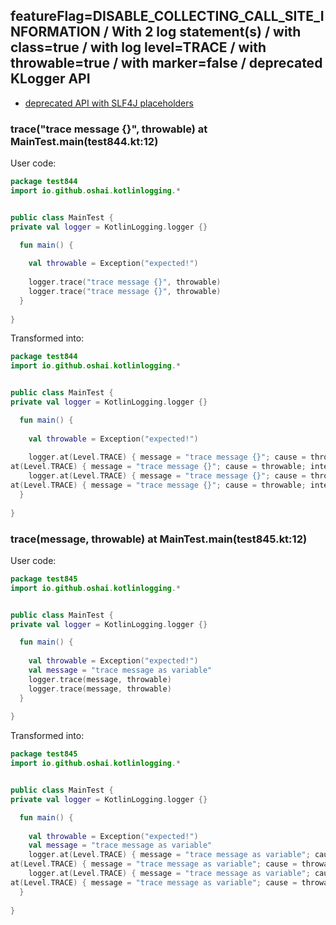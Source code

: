 ## featureFlag=DISABLE_COLLECTING_CALL_SITE_INFORMATION / With 2 log statement(s) / with class=true / with log level=TRACE / with throwable=true / with marker=false / deprecated KLogger API

* [deprecated API with SLF4J placeholders](deprecated-slf4j-placeholders.md)

###  trace("trace message {}", throwable) at MainTest.main(test844.kt:12)

User code:
```kotlin
package test844
import io.github.oshai.kotlinlogging.*


public class MainTest {
private val logger = KotlinLogging.logger {}

  fun main() {
    
    val throwable = Exception("expected!")
    
    logger.trace("trace message {}", throwable)
    logger.trace("trace message {}", throwable)
  }
  
}


```
  
Transformed into:
```kotlin
package test844
import io.github.oshai.kotlinlogging.*


public class MainTest {
private val logger = KotlinLogging.logger {}

  fun main() {
    
    val throwable = Exception("expected!")
    
    logger.at(Level.TRACE) { message = "trace message {}"; cause = throwable; internalCompilerData = KLoggingEventBuilder.InternalCompilerData(messageTemplate = "\"trace message {}\"")
at(Level.TRACE) { message = "trace message {}"; cause = throwable; internalCompilerData = KLoggingEventBuilder.InternalCompilerData(messageTemplate = "\"trace message {}\"")
    logger.at(Level.TRACE) { message = "trace message {}"; cause = throwable; internalCompilerData = KLoggingEventBuilder.InternalCompilerData(messageTemplate = "\"trace message {}\"")
at(Level.TRACE) { message = "trace message {}"; cause = throwable; internalCompilerData = KLoggingEventBuilder.InternalCompilerData(messageTemplate = "\"trace message {}\"")
  }
  
}


```

###  trace(message, throwable) at MainTest.main(test845.kt:12)

User code:
```kotlin
package test845
import io.github.oshai.kotlinlogging.*


public class MainTest {
private val logger = KotlinLogging.logger {}

  fun main() {
    
    val throwable = Exception("expected!")
    val message = "trace message as variable"
    logger.trace(message, throwable)
    logger.trace(message, throwable)
  }
  
}


```
  
Transformed into:
```kotlin
package test845
import io.github.oshai.kotlinlogging.*


public class MainTest {
private val logger = KotlinLogging.logger {}

  fun main() {
    
    val throwable = Exception("expected!")
    val message = "trace message as variable"
    logger.at(Level.TRACE) { message = "trace message as variable"; cause = throwable; internalCompilerData = KLoggingEventBuilder.InternalCompilerData(messageTemplate = "message")
at(Level.TRACE) { message = "trace message as variable"; cause = throwable; internalCompilerData = KLoggingEventBuilder.InternalCompilerData(messageTemplate = "message")
    logger.at(Level.TRACE) { message = "trace message as variable"; cause = throwable; internalCompilerData = KLoggingEventBuilder.InternalCompilerData(messageTemplate = "message")
at(Level.TRACE) { message = "trace message as variable"; cause = throwable; internalCompilerData = KLoggingEventBuilder.InternalCompilerData(messageTemplate = "message")
  }
  
}


```
